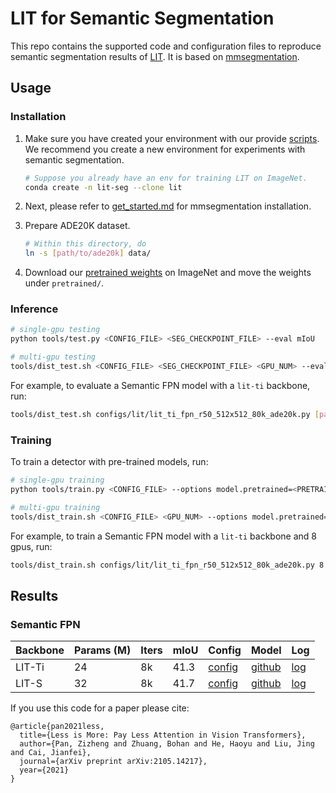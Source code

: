 # LIT for Semantic Segmentation

This repo contains the supported code and configuration files to reproduce semantic segmentation results of [LIT](https://arxiv.org/abs/2105.14217). It is based on [mmsegmentation](https://github.com/open-mmlab/mmsegmentation).



## Usage

### Installation

1. Make sure you have created your environment with our provide [scripts](). We recommend you create a new environment for experiments with semantic segmentation.

   ```bash
   # Suppose you already have an env for training LIT on ImageNet.
   conda create -n lit-seg --clone lit
   ```

2. Next, please refer to [get_started.md](https://github.com/open-mmlab/mmsegmentation/blob/master/docs/get_started.md#installation) for mmsegmentation installation.

3. Prepare ADE20K dataset.

   ```bash
   # Within this directory, do
   ln -s [path/to/ade20k] data/
   ```

4. Download our [pretrained weights]() on ImageNet and move the weights under `pretrained/`.



### Inference

```bash
# single-gpu testing
python tools/test.py <CONFIG_FILE> <SEG_CHECKPOINT_FILE> --eval mIoU

# multi-gpu testing
tools/dist_test.sh <CONFIG_FILE> <SEG_CHECKPOINT_FILE> <GPU_NUM> --eval mIoU
```

For example, to evaluate a Semantic FPN model with a `lit-ti` backbone, run:

```bash
tools/dist_test.sh configs/lit/lit_ti_fpn_r50_512x512_80k_ade20k.py [path/to/checkpoint] 1 --eval mIoU
```



### Training

To train a detector with pre-trained models, run:

```bash
# single-gpu training
python tools/train.py <CONFIG_FILE> --options model.pretrained=<PRETRAIN_MODEL> [model.backbone.use_checkpoint=True] [other optional arguments]

# multi-gpu training
tools/dist_train.sh <CONFIG_FILE> <GPU_NUM> --options model.pretrained=<PRETRAIN_MODEL> [model.backbone.use_checkpoint=True] [other optional arguments] 
```

For example, to train a Semantic FPN model with a `lit-ti` backbone and 8 gpus, run:

```bash
tools/dist_train.sh configs/lit/lit_ti_fpn_r50_512x512_80k_ade20k.py 8 --options model.pretrained=<PRETRAIN_MODEL>
```



## Results

### Semantic FPN

| Backbone | Params (M) | Iters | mIoU | Config                                                       | Model                                                        | Log                                                          |
| -------- | ---------- | ----- | ---- | ------------------------------------------------------------ | ------------------------------------------------------------ | ------------------------------------------------------------ |
| LIT-Ti   | 24         | 8k    | 41.3 | [config](https://github.com/MonashAI/LIT/blob/main/segmentation/configs/lit/lit_ti_fpn_r50_512x512_80k_ade20k.py) | [github](https://github.com/MonashAI/LIT/releases/download/v2.0/sem_fpn_lit_ti.pth) | [log](https://github.com/MonashAI/LIT/releases/download/v2.0/sem_fpn_lit_ti_log.json) |
| LIT-S    | 32         | 8k    | 41.7 | [config](https://github.com/MonashAI/LIT/blob/main/segmentation/configs/lit/lit_s_fpn_r50_512x512_80k_ade20k.py) | [github](https://github.com/MonashAI/LIT/releases/download/v2.0/sem_fpn_lit_s.pth) | [log](https://github.com/MonashAI/LIT/releases/download/v2.0/sem_fpn_lit_s_log.json) |



If you use this code for a paper please cite:

```
@article{pan2021less,
  title={Less is More: Pay Less Attention in Vision Transformers},
  author={Pan, Zizheng and Zhuang, Bohan and He, Haoyu and Liu, Jing and Cai, Jianfei},
  journal={arXiv preprint arXiv:2105.14217},
  year={2021}
}
```

